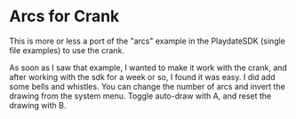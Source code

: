 # Arcs for Crank

This is more or less a port of the "arcs" example in the PlaydateSDK (single file examples) to use the crank.

As soon as I saw that example, I wanted to make it work with the crank, and after working with the sdk for a week or so, I found it was easy. I did add some bells and whistles. You can change the number of arcs and invert the drawing from the system menu. Toggle auto-draw with A, and reset the drawing with B.

